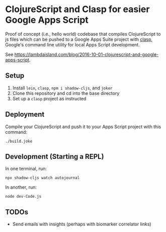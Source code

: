 # ClojureScript and Clasp for easier Google Apps Script

Proof of concept (i.e., hello world) codebase that compiles ClojureScript to js
files which can be pushed to a Google Apps Suite project
with [clasp](https://github.com/google/clasp), Google's command line utility
for local Apps Script development.

See https://lambdaisland.com/blog/2016-10-01-clojurescript-and-google-apps-script.

## Setup

  1. Install `lein`, `clasp`, `npm i shadow-cljs`, and `joker`
  1. Clone this repository and cd into the base directory
  1. Set up a `clasp` project as instructed

## Deployment 

Compile your ClojureScript and push it to your Apps Script project with this
command:

```
./build.joke
```

## Development (Starting a REPL)

In one terminal, run:

```
npx shadow-cljs watch autojournal
```

In another, run:

```
node dev-Code.js
```

## TODOs

 - Send emails with insights (perhaps with biomarker correlator links)
